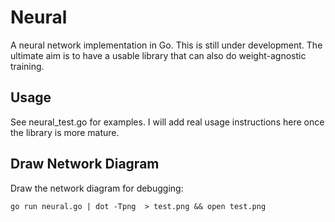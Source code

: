 # Neural

A neural network implementation in Go. This is still under development. The ultimate aim is to have a usable library that can also do weight-agnostic training.

## Usage

See neural_test.go for examples. I will add real usage instructions here once the library is more mature.

## Draw Network Diagram

Draw the network diagram for debugging:

```
go run neural.go | dot -Tpng  > test.png && open test.png
```